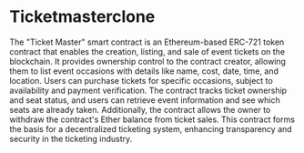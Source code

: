 # Ticketmasterclone
The "Ticket Master" smart contract is an Ethereum-based ERC-721 token contract that enables the creation, listing, and sale of event tickets on the blockchain. It provides ownership control to the contract creator, allowing them to list event occasions with details like name, cost, date, time, and location. Users can purchase tickets for specific occasions, subject to availability and payment verification. The contract tracks ticket ownership and seat status, and users can retrieve event information and see which seats are already taken. Additionally, the contract allows the owner to withdraw the contract's Ether balance from ticket sales. This contract forms the basis for a decentralized ticketing system, enhancing transparency and security in the ticketing industry.

